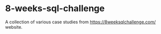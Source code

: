 # 8-weeks-sql-challenge
A collection of various case studies from https://8weeksqlchallenge.com/ website.
